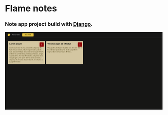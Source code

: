 # Flame notes
### Note app project build with [Django](https://www.djangoproject.com/).
![Screenshot](https://github.com/hawier-dev/flame-notes/blob/main/screenshot.png)